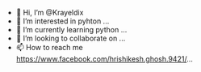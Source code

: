 - 👋 Hi, I’m @Krayeldix
- 👀 I’m interested in pyhton ...
- 🌱 I’m currently learning python ...
- 💞️ I’m looking to collaborate on ...
- 📫 How to reach me https://www.facebook.com/hrishikesh.ghosh.9421/...

<!---
Krayeldix/Krayeldix is a ✨ special ✨ repository because its `README.md` (this file) appears on your GitHub profile.
You can click the Preview link to take a look at your changes.
--->
